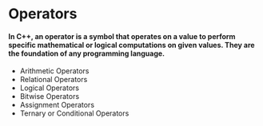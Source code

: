 # Operators

#### In C++, an operator is a symbol that operates on a value to perform specific mathematical or logical computations on given values. They are the foundation of any programming language.

- Arithmetic Operators
- Relational Operators
- Logical Operators
- Bitwise Operators
- Assignment Operators
- Ternary or Conditional Operators